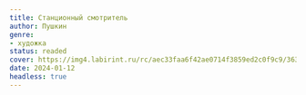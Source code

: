 ```yaml
---
title: Станционный смотритель
author: Пушкин
genre:
- художка
status: readed
cover: https://img4.labirint.ru/rc/aec33faa6f42ae0714f3859ed2c0f9c9/363x561q80/books73/724158/cover.jpg?1573572367
date: 2024-01-12
headless: true
---
```


